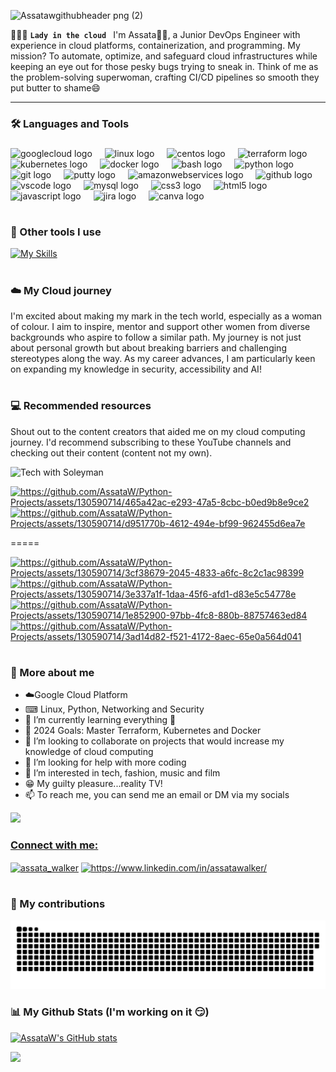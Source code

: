 ![Assatawgithubheader png (2)](https://github.com/AssataW/Python-Projects/assets/130590714/b944ce1f-0dae-437c-87e9-ab3006535674)


👩🏽‍💻 **`Lady in the cloud `** I'm Assata👋🏽, a Junior DevOps Engineer with experience in cloud platforms, containerization, and programming. My mission? To automate, optimize, and safeguard cloud infrastructures while keeping an eye out for those pesky bugs trying to sneak in. Think of me as the problem-solving superwoman, crafting CI/CD pipelines so smooth they put butter to shame😄

-----------------------------------------------------------------------------------------------------------------------------------------------------------------------------
### :hammer_and_wrench: Languages and Tools

<div align="left">
</div>

###

<div align="left">
  <img src="https://cdn.jsdelivr.net/gh/devicons/devicon/icons/googlecloud/googlecloud-original.svg" height="40" alt="googlecloud logo"  />
  <img width="12" />
  <img src="https://cdn.jsdelivr.net/gh/devicons/devicon/icons/linux/linux-original.svg" height="40" alt="linux logo"  />
  <img width="12" />
  <img src="https://cdn.jsdelivr.net/gh/devicons/devicon/icons/centos/centos-original.svg" height="40" alt="centos logo"  />
  <img width="12" />
  <img src="https://cdn.jsdelivr.net/gh/devicons/devicon/icons/terraform/terraform-original.svg" height="40" alt="terraform logo"  />
  <img width="12" />
  <img src="https://cdn.jsdelivr.net/gh/devicons/devicon/icons/kubernetes/kubernetes-plain.svg" height="40" alt="kubernetes logo"  />
  <img width="12" />
  <img src="https://cdn.jsdelivr.net/gh/devicons/devicon/icons/docker/docker-original.svg" height="40" alt="docker logo"  />
  <img width="12" />
  <img src="https://cdn.jsdelivr.net/gh/devicons/devicon/icons/bash/bash-original.svg" height="40" alt="bash logo"  />
  <img width="12" />
    <img src="https://cdn.jsdelivr.net/gh/devicons/devicon/icons/python/python-original.svg" height="40" alt="python logo"  />
  <img width="12" />
  <img src="https://cdn.jsdelivr.net/gh/devicons/devicon/icons/git/git-original.svg" height="40" alt="git logo"  />
  <img width="12" />
  <img src="https://cdn.jsdelivr.net/gh/devicons/devicon/icons/putty/putty-original.svg" height="40" alt="putty logo"  />
  <img width="12" />
  <img src="https://cdn.jsdelivr.net/gh/devicons/devicon/icons/amazonwebservices/amazonwebservices-original.svg" height="40" alt="amazonwebservices logo"  />
  <img width="12" />
  <img src="https://cdn.jsdelivr.net/gh/devicons/devicon/icons/github/github-original.svg" height="40" alt="github logo"  />
  <img width="12" />
  <img src="https://cdn.jsdelivr.net/gh/devicons/devicon/icons/vscode/vscode-original.svg" height="40" alt="vscode logo"  />
  <img width="12" />
  <img src="https://cdn.jsdelivr.net/gh/devicons/devicon/icons/mysql/mysql-original.svg" height="40" alt="mysql logo"  />
  <img width="12" />
  <img src="https://cdn.jsdelivr.net/gh/devicons/devicon/icons/css3/css3-original.svg" height="40" alt="css3 logo"  />
  <img width="12" />
  <img src="https://cdn.jsdelivr.net/gh/devicons/devicon/icons/html5/html5-original.svg" height="40" alt="html5 logo"  />
  <img width="12" />
  <img src="https://cdn.jsdelivr.net/gh/devicons/devicon/icons/javascript/javascript-original.svg" height="40" alt="javascript logo"  />
  <img width="12" />
  <img src="https://cdn.jsdelivr.net/gh/devicons/devicon/icons/jira/jira-original.svg" height="40" alt="jira logo"  />
  <img width="12" />
  <img src="https://cdn.jsdelivr.net/gh/devicons/devicon/icons/canva/canva-original.svg" height="40" alt="canva logo"  />
  <img width="12" />
</div>

#

### 🧰 Other tools I use

[![My Skills](https://skillicons.dev/icons?i=powershell,replit,figma,ps,&theme=dark)](https://skillicons.dev) 

###

#
### :cloud: My Cloud journey
I'm excited about making my mark in the tech world, especially as a woman of colour. I aim to inspire, mentor and support other women from diverse backgrounds who aspire to follow a similar path. My journey is not just about personal growth but about breaking barriers and challenging stereotypes along the way. As my career advances, I am particularly keen on expanding my knowledge in security, accessibility and AI!
#

### :computer: Recommended resources
Shout out to the content creators that aided me on my cloud computing journey. I'd recommend subscribing to these YouTube channels and checking out their content (content not my own).

<!-- YOUTUBE-LINKS -->

![Tech with Soleyman](https://github.com/AssataW/Python-Projects/assets/130590714/d951770b-4612-494e-bf99-962455d6ea7e)


<a href="https://www.youtube.com/watch?v=2-B_kS7hBk8">
    <img src="https://github.com/AssataW/Python-Projects/assets/130590714/465a42ac-e293-47a5-8cbc-b0ed9b8e9ce2" alt="https://github.com/AssataW/Python-Projects/assets/130590714/465a42ac-e293-47a5-8cbc-b0ed9b8e9ce2">
</a>

<a href="https://www.youtube.com/watch?v=ygwPOBVHoi0&t=1s">
    <img src="https://github.com/AssataW/Python-Projects/assets/130590714/d951770b-4612-494e-bf99-962455d6ea7e" alt="https://github.com/AssataW/Python-Projects/assets/130590714/d951770b-4612-494e-bf99-962455d6ea7e">
</a>

=====

<a href="https://www.youtube.com/watch?v=etAaLNrjh20">
    <img src="https://github.com/AssataW/Python-Projects/assets/130590714/3cf38679-2045-4833-a6fc-8c2c1ac98399" alt="https://github.com/AssataW/Python-Projects/assets/130590714/3cf38679-2045-4833-a6fc-8c2c1ac98399">
</a>

<a href="https://www.youtube.com/watch?v=FqqhaOlefwY">
    <img src="https://github.com/AssataW/Python-Projects/assets/130590714/3e337a1f-1daa-45f6-afd1-d83e5c54778e" alt="https://github.com/AssataW/Python-Projects/assets/130590714/3e337a1f-1daa-45f6-afd1-d83e5c54778e">
</a>

<a href="https://www.youtube.com/watch?v=oHtptmIZ-8c">
    <img src="https://github.com/AssataW/Python-Projects/assets/130590714/1e852900-97bb-4fc8-880b-88757463ed84" alt="https://github.com/AssataW/Python-Projects/assets/130590714/1e852900-97bb-4fc8-880b-88757463ed84">
</a>

<a href="https://www.youtube.com/watch?v=i3epeCk8ldc&t=6s">
    <img src="https://github.com/AssataW/Python-Projects/assets/130590714/3ad14d82-f521-4172-8aec-65e0a564d041" alt="https://github.com/AssataW/Python-Projects/assets/130590714/3ad14d82-f521-4172-8aec-65e0a564d041">
</a>



<!-- END YOUTUBE-LINKS -->
#

### :round_pushpin: More about me
- :cloud:Google Cloud Platform 
- ⌨ Linux, Python, Networking and Security
- 🌱 I’m currently learning everything 🤣
- 🥅 2024 Goals: Master Terraform, Kubernetes and Docker 
- 💞️ I’m looking to collaborate on projects that would increase my knowledge of cloud computing 
- 🤔 I’m looking for help with more coding
- 👀 I’m interested in tech, fashion, music and film
- 😁 My guilty pleasure...reality TV!
- 📫 To reach me, you can send me an email or DM via my socials
  
<a href="mailto:l.assata.walker@gmail.com">
<img src="https://img.shields.io/badge/Gmail-333333?style=for-the-badge&logo=gmail&logoColor=red" />
</p>

<h3 align="left">Connect with me:</h3>
<p align="left">
<a href="https://twitter.com/assata_walker" target="blank"><img align="center" src="https://raw.githubusercontent.com/rahuldkjain/github-profile-readme-generator/master/src/images/icons/Social/twitter.svg" alt="assata_walker" height="30" width="40" /></a>
<a href="https://linkedin.com/in/https://www.linkedin.com/in/assatawalker/" target="blank"><img align="center" src="https://raw.githubusercontent.com/rahuldkjain/github-profile-readme-generator/master/src/images/icons/Social/linked-in-alt.svg" alt="https://www.linkedin.com/in/assatawalker/" height="30" width="40" /></a>
  
#

### 🐍 My contributions
![snake gif](https://github.com/AssataW/AssataW/blob/output/github-contribution-grid-snake-dark.svg)


### 📊 My Github Stats (I'm working on it :smirk:)

<a href="http://www.github.com/AssataW"><img src="https://github-readme-stats.vercel.app/api?username=AssataW&show_icons=true&hide=&count_private=true&title_color=ec4899&text_color=ffffff&icon_color=a855f7&bg_color=181824&hide_border=true&show_icons=true" alt="AssataW's GitHub stats" /></a>

<a href="http://www.github.com/AssataW"><img src="https://github-readme-streak-stats.herokuapp.com/?user=AssataW&stroke=ffffff&background=181824&ring=ec4899&fire=ec4899&currStreakNum=ffffff&currStreakLabel=ec4899&sideNums=ffffff&sideLabels=ffffff&dates=ffffff&hide_border=true" /></a>

<!---
AssataW/AssataW is a ✨ special ✨ repository because its `README.md` (this file) appears on your GitHub profile.
You can click the Preview link to take a look at your changes.
--->
